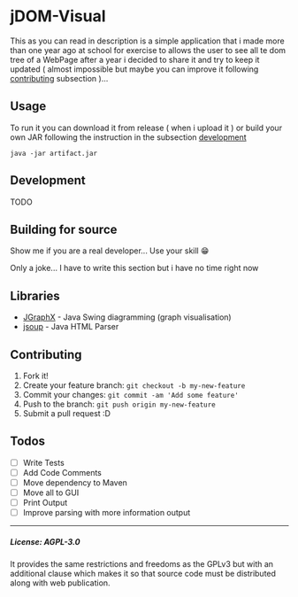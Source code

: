# jDOM-Visual

This as you can read in description is a simple application that i made more than one year ago at school for exercise to allows the user to see all te dom tree of a WebPage after a year i decided to share it and try to keep it updated ( almost impossible but maybe you can improve it following [contributing](#Contributing) subsection )...

## Usage
To run it you can download it from release ( when i upload it ) or build your own JAR following the instruction in the subsection [development](#Development)
```
java -jar artifact.jar
```

## Development
TODO

## Building for source
Show me if you are a real developer... Use your skill :grin:

Only a joke... I have to write this section but i have no time right now 

## Libraries

* [JGraphX](https://github.com/jgraph/jgraphx/) - Java Swing diagramming (graph visualisation)
* [jsoup](https://github.com/jhy/jsoup/) - Java HTML Parser

## Contributing

1. Fork it!
2. Create your feature branch: `git checkout -b my-new-feature`
3. Commit your changes: `git commit -am 'Add some feature'`
4. Push to the branch: `git push origin my-new-feature`
5. Submit a pull request :D

## Todos

- [ ]  Write Tests
- [ ]  Add Code Comments
- [ ]  Move dependency to Maven
- [ ]  Move all to GUI
- [ ]  Print Output
- [ ]  Improve parsing with more information output

___

##### License: AGPL-3.0
It provides the same restrictions and freedoms as the GPLv3 but with an additional clause which makes it so that source code must be distributed along with web publication.


